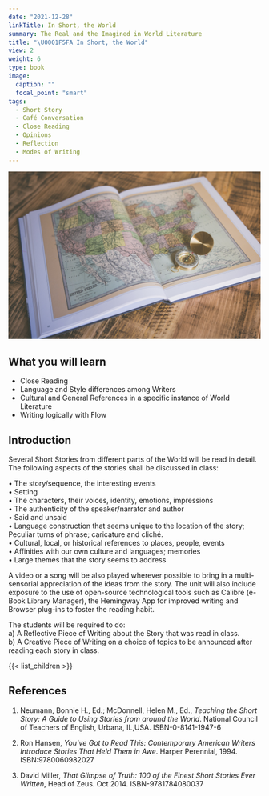 ```yaml
---
date: "2021-12-28"
linkTitle: In Short, the World
summary: The Real and the Imagined in World Literature
title: "\U0001F5FA In Short, the World"
view: 2
weight: 6
type: book
image:
  caption: ""
  focal_point: "smart"
tags:
  - Short Story
  - Café Conversation
  - Close Reading
  - Opinions
  - Reflection
  - Modes of Writing
---
```


![](featured.jpg)


## What you will learn

- Close Reading  
- Language and Style differences among Writers
- Cultural and General References in a specific instance of World Literature
- Writing logically with Flow


## Introduction

Several Short Stories from different parts of the World will be read in detail. The following aspects of the stories shall be discussed in class: 

• The story/sequence, the interesting events  
• Setting  
• The characters, their voices, identity, emotions, impressions  
• The authenticity of the speaker/narrator and author  
• Said and unsaid  
• Language construction that seems unique to the location of the story; Peculiar turns of phrase; caricature and cliché.  
• Cultural, local, or historical references to places, people, events  
• Affinities with our own culture and languages; memories  
• Large themes that the story seems to address  

A video or a song will be also played wherever possible to bring in a multi-sensorial  appreciation of the ideas from the story. The unit will also include exposure to the use of open-source technological tools such as Calibre (e-Book Library Manager), the Hemingway App for improved writing and Browser plug-ins to foster the reading habit.

The students will be required to do:  
a) A Reflective Piece of Writing about the Story that was read in class.  
b) A Creative Piece of Writing on a choice of topics to be announced after reading each story in class.  

{{< list_children >}} 

## References

1. Neumann, Bonnie H., Ed.; McDonnell, Helen M., Ed., *Teaching the Short Story: A Guide to Using Stories from around the World*. National Council of Teachers of English, Urbana, IL,USA. ISBN-0-8141-1947-6  

1. Ron Hansen, *You've Got to Read This: Contemporary American Writers Introduce Stories That Held Them in Awe*. Harper Perennial, 1994. ISBN:9780060982027  

1. David Miller, *That Glimpse of Truth: 100 of the Finest Short Stories Ever Written*, Head of Zeus. Oct 2014. ISBN-9781784080037


